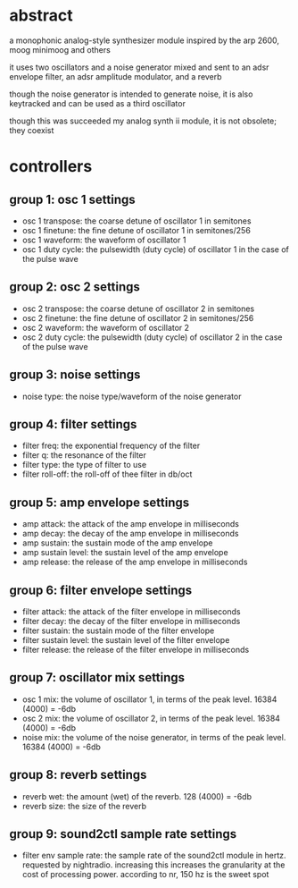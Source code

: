 # abstract

a monophonic analog-style synthesizer module inspired by the arp 2600, moog minimoog and others

it uses two oscillators and a noise generator mixed and sent to an adsr envelope filter, an adsr amplitude modulator, and a reverb

though the noise generator is intended to generate noise, it is also keytracked and can be used as a third oscillator

though this was succeeded my analog synth ii module, it is not obsolete; they coexist

# controllers

## group 1: osc 1 settings

- osc 1 transpose: the coarse detune of oscillator 1 in semitones
- osc 1 finetune: the fine detune of oscillator 1 in semitones/256
- osc 1 waveform: the waveform of oscillator 1
- osc 1 duty cycle: the pulsewidth (duty cycle) of oscillator 1 in the case of the pulse wave

## group 2: osc 2 settings

- osc 2 transpose: the coarse detune of oscillator 2 in semitones
- osc 2 finetune: the fine detune of oscillator 2 in semitones/256
- osc 2 waveform: the waveform of oscillator 2
- osc 2 duty cycle: the pulsewidth (duty cycle) of oscillator 2 in the case of the pulse wave

## group 3: noise settings

- noise type: the noise type/waveform of the noise generator

## group 4: filter settings

- filter freq: the exponential frequency of the filter
- filter q: the resonance of the filter
- filter type: the type of filter to use
- filter roll-off: the roll-off of thee filter in db/oct

## group 5: amp envelope settings

- amp attack: the attack of the amp envelope in milliseconds
- amp decay: the decay of the amp envelope in milliseconds
- amp sustain: the sustain mode of the amp envelope
- amp sustain level: the sustain level of the amp envelope
- amp release: the release of the amp envelope in milliseconds

## group 6: filter envelope settings

- filter attack: the attack of the filter envelope in milliseconds
- filter decay: the decay of the filter envelope in milliseconds
- filter sustain: the sustain mode of the filter envelope
- filter sustain level: the sustain level of the filter envelope
- filter release: the release of the filter envelope in milliseconds

## group 7: oscillator mix settings

- osc 1 mix: the volume of oscillator 1, in terms of the peak level. 16384 (4000) = -6db
- osc 2 mix: the volume of oscillator 2, in terms of the peak level. 16384 (4000) = -6db
- noise mix: the volume of the noise generator, in terms of the peak level. 16384 (4000) = -6db

## group 8: reverb settings

- reverb wet: the amount (wet) of the reverb. 128 (4000) = -6db
- reverb size: the size of the reverb

## group 9: sound2ctl sample rate settings

- filter env sample rate: the sample rate of the sound2ctl module in hertz. requested by nightradio. increasing this increases the granularity at the cost of processing power. according to nr, 150 hz is the sweet spot
 